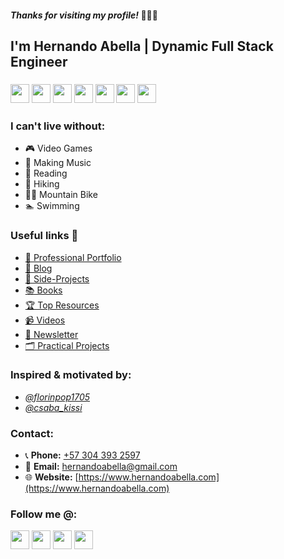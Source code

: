 #### *Thanks for visiting my profile!* 👋😊✨
## I'm Hernando Abella | Dynamic Full Stack Engineer <br/>
###  <div><img src="https://cdn.jsdelivr.net/gh/devicons/devicon@latest/icons/html5/html5-original.svg" width="30px"/> <img src="https://cdn.jsdelivr.net/gh/devicons/devicon@latest/icons/css3/css3-original.svg" width="30px"/> <img src="https://cdn.jsdelivr.net/gh/devicons/devicon@latest/icons/tailwindcss/tailwindcss-original.svg" width="30px"/> <img src="https://cdn.jsdelivr.net/gh/devicons/devicon@latest/icons/bootstrap/bootstrap-original.svg" width="30px"/> <img src="https://cdn.jsdelivr.net/gh/devicons/devicon@latest/icons/react/react-original.svg" width="30px"/> <img src="https://cdn.jsdelivr.net/gh/devicons/devicon@latest/icons/nextjs/nextjs-original.svg" width="30px"/> <img src="https://cdn.jsdelivr.net/gh/devicons/devicon@latest/icons/mongodb/mongodb-original.svg" width="30px"/></div>

### I can't live without:
- 🎮 Video Games 
- 🎵 Making Music
- 📖 Reading
- 🥾 Hiking
- 🚵‍♂️ Mountain Bike
- 🏊 Swimming

### Useful links 🔗

- [🤵 Professional Portfolio](https://portfolio-hernandoabella.vercel.app/)
- [📝 Blog](https://medium.com/@hernandoabella)
- [🚀 Side-Projects](https://github.com/hernandoabella/side-projects)
- [📚 Books](https://github.com/hernandoabella/books)
- [🏆 Top Resources](https://github.com/hernandoabella/top-resources)
- [📹 Videos](https://youtube.com/c/hernandoabella)
- [📰 Newsletter](https://beat-byte-publishing.com/)
- [🗂️ Practical Projects](https://github.com/hernandoabella/practical-projects)

### Inspired & motivated by:
- *[@florinpop1705](https://x.com/florinpop1705)* <br/>
- *[@csaba_kissi](https://x.com/@csaba_kissi)* <br />

### Contact:
- 📞 **Phone:** [+57 304 393 2597](tel:+573043932597)
- 📧 **Email:** [hernandoabella@gmail.com](mailto:hernandoabella@gmail.com)
- 🌐 **Website:** [https://www.hernandoabella.com](https://www.hernandoabella.com)

### Follow me @:
  <a href="https://www.x.com/hernandoabella"><img src="https://cdn2.iconfinder.com/data/icons/threads-by-instagram/24/x-logo-twitter-new-brand-contained-64.png" width="30px"/></a>
  <a href="https://www.instagram.com/hernandoabella"><img src="https://cdn2.iconfinder.com/data/icons/social-media-2285/512/1_Instagram_colored_svg_1-64.png" width="30px"/></a>
  <a href="https://www.tiktok.com/@hernandoabella"><img src="https://cdn0.iconfinder.com/data/icons/logos-brands-7/512/TikTok_logo_original0-64.png" width="30px"/></a>
  <a href="https://www.youtube.com/c/hernandoabella"><img src="https://cdn4.iconfinder.com/data/icons/logos-and-brands/512/395_Youtube_logo-64.png" width="30px"/></a>
